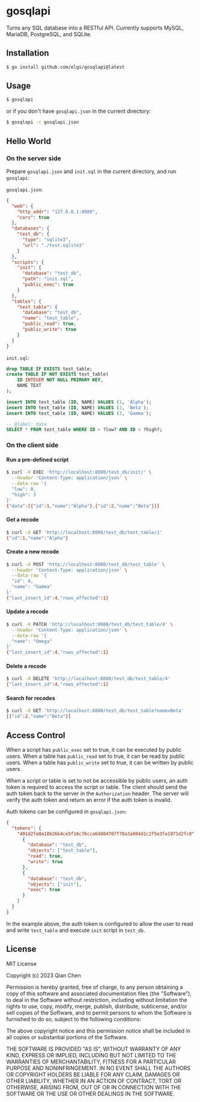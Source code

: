 # gosqlapi

Turns any SQL database into a RESTful API. Currently supports MySQL, MariaDB, PostgreSQL, and SQLite.

## Installation

```bash
$ go install github.com/elgs/gosqlapi@latest
```

## Usage

```bash
$ gosqlapi
```

or if you don't have `gosqlapi.json` in the current directory:

```bash
$ gosqlapi -c gosqlapi.json
```

## Hello World

### On the server side

Prepare `gosqlapi.json` and `init.sql` in the current directory, and run `gosqlapi`:

`gosqlapi.json`:

```json
{
  "web": {
    "http_addr": "127.0.0.1:8080",
    "cors": true
  },
  "databases": {
    "test_db": {
      "type": "sqlite3",
      "url": "./test.sqlite3"
    }
  },
  "scripts": {
    "init": {
      "database": "test_db",
      "path": "init.sql",
      "public_exec": true
    }
  },
  "tables": {
    "test_table": {
      "database": "test_db",
      "name": "test_table",
      "public_read": true,
      "public_write": true
    }
  }
}
```

`init.sql`:

```sql
drop TABLE IF EXISTS test_table;
create TABLE IF NOT EXISTS test_table(
    ID INTEGER NOT NULL PRIMARY KEY,
    NAME TEXT
);

insert INTO test_table (ID, NAME) VALUES (1, 'Alpha');
insert INTO test_table (ID, NAME) VALUES (2, 'Beta');
insert INTO test_table (ID, NAME) VALUES (3, 'Gamma');

-- @label: data
SELECT * FROM test_table WHERE ID > ?low? AND ID < ?high?;
```

### On the client side

#### Run a pre-defined script

```bash
$ curl -X EXEC 'http://localhost:8080/test_db/init/' \
  --header 'Content-Type: application/json' \
  --data-raw '{
  "low": 0,
  "high": 3
}'
{"data":[{"id":1,"name":"Alpha"},{"id":2,"name":"Beta"}]}
```

#### Get a recode

```bash
$ curl -X GET 'http://localhost:8080/test_db/test_table/1'
{"id":1,"name":"Alpha"}
```

#### Create a new recode

```bash
$ curl -X POST 'http://localhost:8080/test_db/test_table' \
  --header 'Content-Type: application/json' \
  --data-raw '{
  "id": 4,
  "name": "Gamma"
}'
{"last_insert_id":4,"rows_affected":1}
```

#### Update a recode

```bash
$ curl -X PATCH 'http://localhost:8080/test_db/test_table/4' \
  --header 'Content-Type: application/json' \
  --data-raw '{
  "name": "Omega"
}'
{"last_insert_id":4,"rows_affected":1}
```

#### Delete a recode

```bash
$ curl -X DELETE 'http://localhost:8080/test_db/test_table/4'
{"last_insert_id":4,"rows_affected":1}
```

#### Search for recodes

```bash
$ curl -X GET 'http://localhost:8080/test_db/test_table?name=Beta'
[{"id":2,"name":"Beta"}]
```

## Access Control

When a script has `public_exec` set to true, it can be executed by public users. When a table has `public_read` set to true, it can be read by public users. When a table has `public_write` set to true, it can be written by public users.

When a script or table is set to not be accessible by public users, an auth token is required to access the script or table. The client should send the auth token back to the server in the `Authorization` header. The server will verify the auth token and return an error if the auth token is invalid.

Auth tokens can be configured in `gosqlapi.json`:

```json
{
  "tokens": {
    "401d2fe0a18b26b4ce5f16c76cca6d484707f70a3a804d1c2f5e3fa1971d2fc0": [
      {
        "database": "test_db",
        "objects": ["test_table"],
        "read": true,
        "write": true
      },
      {
        "database": "test_db",
        "objects": ["init"],
        "exec": true
      }
    ]
  }
}
```

In the example above, the auth token is configured to allow the user to read and write `test_table` and execute `init` script in `test_db`.

## License

MIT License

Copyright (c) 2023 Qian Chen

Permission is hereby granted, free of charge, to any person obtaining a copy
of this software and associated documentation files (the "Software"), to deal
in the Software without restriction, including without limitation the rights
to use, copy, modify, merge, publish, distribute, sublicense, and/or sell
copies of the Software, and to permit persons to whom the Software is
furnished to do so, subject to the following conditions:

The above copyright notice and this permission notice shall be included in all
copies or substantial portions of the Software.

THE SOFTWARE IS PROVIDED "AS IS", WITHOUT WARRANTY OF ANY KIND, EXPRESS OR
IMPLIED, INCLUDING BUT NOT LIMITED TO THE WARRANTIES OF MERCHANTABILITY,
FITNESS FOR A PARTICULAR PURPOSE AND NONINFRINGEMENT. IN NO EVENT SHALL THE
AUTHORS OR COPYRIGHT HOLDERS BE LIABLE FOR ANY CLAIM, DAMAGES OR OTHER
LIABILITY, WHETHER IN AN ACTION OF CONTRACT, TORT OR OTHERWISE, ARISING FROM,
OUT OF OR IN CONNECTION WITH THE SOFTWARE OR THE USE OR OTHER DEALINGS IN THE
SOFTWARE.
